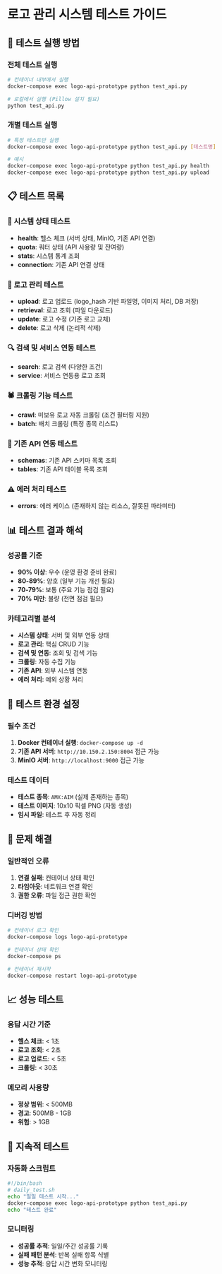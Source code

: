 # 로고 관리 시스템 테스트 가이드

## 🚀 테스트 실행 방법

### 전체 테스트 실행
```bash
# 컨테이너 내부에서 실행
docker-compose exec logo-api-prototype python test_api.py

# 로컬에서 실행 (Pillow 설치 필요)
python test_api.py
```

### 개별 테스트 실행
```bash
# 특정 테스트만 실행
docker-compose exec logo-api-prototype python test_api.py [테스트명]

# 예시
docker-compose exec logo-api-prototype python test_api.py health
docker-compose exec logo-api-prototype python test_api.py upload
```

## 📋 테스트 목록

### 🔧 시스템 상태 테스트
- **health**: 헬스 체크 (서버 상태, MinIO, 기존 API 연결)
- **quota**: 쿼터 상태 (API 사용량 및 잔여량)
- **stats**: 시스템 통계 조회
- **connection**: 기존 API 연결 상태

### 📁 로고 관리 테스트
- **upload**: 로고 업로드 (logo_hash 기반 파일명, 이미지 처리, DB 저장)
- **retrieval**: 로고 조회 (파일 다운로드)
- **update**: 로고 수정 (기존 로고 교체)
- **delete**: 로고 삭제 (논리적 삭제)

### 🔍 검색 및 서비스 연동 테스트
- **search**: 로고 검색 (다양한 조건)
- **service**: 서비스 연동용 로고 조회

### 🕷️ 크롤링 기능 테스트
- **crawl**: 미보유 로고 자동 크롤링 (조건 필터링 지원)
- **batch**: 배치 크롤링 (특정 종목 리스트)

### 🔗 기존 API 연동 테스트
- **schemas**: 기존 API 스키마 목록 조회
- **tables**: 기존 API 테이블 목록 조회

### ⚠️ 에러 처리 테스트
- **errors**: 에러 케이스 (존재하지 않는 리소스, 잘못된 파라미터)

## 📊 테스트 결과 해석

### 성공률 기준
- **90% 이상**: 우수 (운영 환경 준비 완료)
- **80-89%**: 양호 (일부 기능 개선 필요)
- **70-79%**: 보통 (주요 기능 점검 필요)
- **70% 미만**: 불량 (전면 점검 필요)

### 카테고리별 분석
- **시스템 상태**: 서버 및 외부 연동 상태
- **로고 관리**: 핵심 CRUD 기능
- **검색 및 연동**: 조회 및 검색 기능
- **크롤링**: 자동 수집 기능
- **기존 API**: 외부 시스템 연동
- **에러 처리**: 예외 상황 처리

## 🔧 테스트 환경 설정

### 필수 조건
1. **Docker 컨테이너 실행**: `docker-compose up -d`
2. **기존 API 서버**: `http://10.150.2.150:8004` 접근 가능
3. **MinIO 서버**: `http://localhost:9000` 접근 가능

### 테스트 데이터
- **테스트 종목**: `AMX:AIM` (실제 존재하는 종목)
- **테스트 이미지**: 10x10 픽셀 PNG (자동 생성)
- **임시 파일**: 테스트 후 자동 정리

## 🐛 문제 해결

### 일반적인 오류
1. **연결 실패**: 컨테이너 상태 확인
2. **타임아웃**: 네트워크 연결 확인
3. **권한 오류**: 파일 접근 권한 확인

### 디버깅 방법
```bash
# 컨테이너 로그 확인
docker-compose logs logo-api-prototype

# 컨테이너 상태 확인
docker-compose ps

# 컨테이너 재시작
docker-compose restart logo-api-prototype
```

## 📈 성능 테스트

### 응답 시간 기준
- **헬스 체크**: < 1초
- **로고 조회**: < 2초
- **로고 업로드**: < 5초
- **크롤링**: < 30초

### 메모리 사용량
- **정상 범위**: < 500MB
- **경고**: 500MB - 1GB
- **위험**: > 1GB

## 🔄 지속적 테스트

### 자동화 스크립트
```bash
#!/bin/bash
# daily_test.sh
echo "일일 테스트 시작..."
docker-compose exec logo-api-prototype python test_api.py
echo "테스트 완료"
```

### 모니터링
- **성공률 추적**: 일일/주간 성공률 기록
- **실패 패턴 분석**: 반복 실패 항목 식별
- **성능 추적**: 응답 시간 변화 모니터링
